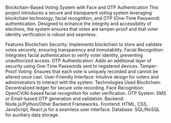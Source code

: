 Blockchain-Based Voting System with Face and OTP Authentication
This project introduces a secure and transparent voting system leveraging blockchain technology, facial recognition, and OTP (One-Time Password) authentication. Designed to enhance the integrity and accessibility of elections, the system ensures that votes are tamper-proof and that voter identity verification is robust and seamless.

Features
Blockchain Security: Implements blockchain to store and validate votes securely, ensuring transparency and immutability.
Facial Recognition: Integrates facial authentication to verify voter identity, preventing unauthorized access.
OTP Authentication: Adds an additional layer of security using One-Time Passwords sent to registered devices.
Tamper-Proof Voting: Ensures that each vote is uniquely recorded and cannot be altered once cast.
User-Friendly Interface: Intuitive design for voters and administrators to interact with the system.
Technologies Used
Blockchain: Decentralized ledger for secure vote recording.
Face Recognition: OpenCV/AI-based facial recognition for voter verification.
OTP System: SMS or Email-based OTP generation and validation.
Backend: Node.js/Python/Other Backend Frameworks.
Frontend: HTML, CSS, JavaScript, React.js for a seamless user interface.
Database: SQL/NoSQL for auxiliary data storage.
